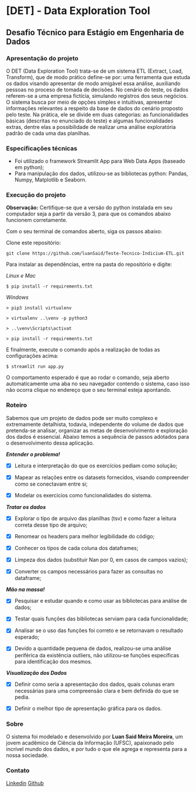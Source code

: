 # [DET] - Data Exploration Tool

## Desafio Técnico para Estágio em Engenharia de Dados 


### Apresentação do projeto

O DET (Data Exploration Tool) trata-se de um sistema ETL (Extract, Load, Transform), que de modo prático define-se por: uma ferramenta que estuda os dados visando apresentar de modo amigável essa análise, auxiliando pessoas no proceso de tomada de decisões. No cenário do teste, os dados referem-se a uma empresa fictícia, simulando registros dos seus negócios. 
O sistema busca por meio de opções simples e intuitivas, apresentar informações relevantes a respeito da base de dados do cenário proposto pelo teste. Na prática, ele se divide em duas categorias: as funcionalidades básicas (descritas no enunciado do teste) e algumas funcionalidades extras, dentre elas a possibilidade de realizar uma análise exploratória padrão de cada uma das planilhas.

### Especificações técnicas

- Foi utilizado o framework Streamlit App para Web Data Apps (baseado em python);
- Para manipulação dos dados, utilizou-se as bibliotecas python: Pandas, Numpy, Matplotlib e Seaborn.

### Execução do projeto

**Observação:** Certifique-se que a versão do python instalada em seu computador seja a partir da versão 3, para que os comandos abaixo funcionem corretamente.


Com o seu terminal de comandos aberto, siga os passos abaixo: 

Clone este repositório:

``` git clone https://github.com/luanSaid/Teste-Tecnico-Indicium-ETL.git ```

Para instalar as dependências, entre na pasta do repositório e digite:

_Linux e Mac_

``` $ pip install -r requirements.txt ```


_Windows_

``` > pip3 install virtualenv ```

``` > virtualenv ..\venv -p python3 ```

``` > ..\venv\Scripts\activat ```

``` > pip install -r requirements.txt ```


E finalmente, execute o comando após a realização de todas as configurações acima:

 ``` $ streamlit run app.py ```

O comportamento esperado é que ao rodar o comando, seja aberto automaticamente uma aba no seu navegador contendo o sistema, caso isso não ocorra clique no endereço que o seu terminal esteja apontando.


### Roteiro

Sabemos que um projeto de dados pode ser muito complexo e extremamente detalhista, todavia, independente do volume de dados que pretenda-se analisar, organizar as metas de desenvolvimento e exploração dos dados é essencial. Abaixo temos a sequência de passos adotados para o desenvolvimento dessa aplicação.


**_Entender o problema!_**

- [x] Leitura e interpretação do que os exercícios pediam como solução;
- [x] Mapear as relações entre os datasets fornecidos, visando compreender como se conectavam entre si;
- [x] Modelar os exercícios como funcionalidades do sistema.


**_Tratar os dados_**

- [x] Explorar o tipo de arquivo das planilhas (tsv) e como fazer a leitura correta desse tipo de arquivo;
- [x] Renomear os headers para melhor legibilidade do código;
- [x] Conhecer os tipos de cada coluna dos dataframes;
- [x] Limpeza dos dados (substituir Nan por 0, em casos de campos vazios);
- [x] Converter os campos necessários para fazer as consultas no dataframe;


**_Mão na massa!_**

- [x] Pesquisar e estudar quando e como usar as bibliotecas para análise de dados;
- [x] Testar quais funções das bibliotecas serviam para cada funcionalidade;
- [x] Analisar se o uso das funções foi correto e se retornavam o resultado esperado;
- [x] Devido a quantidade pequena de dados, realizou-se uma análise periférica da   existência outliers, não utilizou-se funções específicas para identificação dos mesmos.


**_Visualização dos Dados_**

- [x] Definir como seria a apresentação dos dados, quais colunas eram necessárias para uma compreensão clara e bem definida do que se pedia.
- [x] Definir o melhor tipo de apresentação gráfica para os dados.


### Sobre

O sistema foi modelado e desenvolvido por **Luan Said Meira Moreira**, um jovem acadêmico de Ciência da Informação (UFSC), apaixonado pelo incrível mundo dos dados, e por tudo o que ele agrega e representa para a nossa sociedade.


### Contato

[Linkedin](https://www.linkedin.com/in/luan-meira-083753111/)
[Github](https://github.com/luanSaid)
